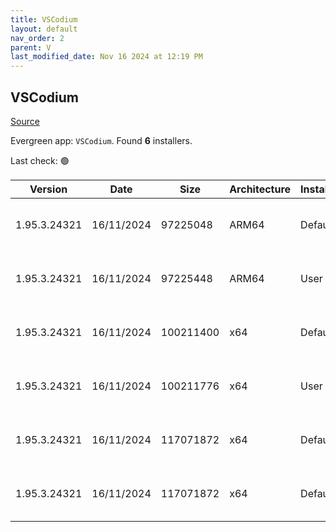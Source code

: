 ```yaml
---
title: VSCodium
layout: default
nav_order: 2
parent: V
last_modified_date: Nov 16 2024 at 12:19 PM
---
```


## VSCodium

[Source](https://vscodium.com)

Evergreen app: `VSCodium`. Found **6** installers.

Last check: 🟢

| Version      | Date       | Size      | Architecture | InstallerType | Type | URI                                                                                                                                                                                                                                      |
| ------------ | ---------- | --------- | ------------ | ------------- | ---- | ---------------------------------------------------------------------------------------------------------------------------------------------------------------------------------------------------------------------------------------- |
| 1.95.3.24321 | 16/11/2024 | 97225048  | ARM64        | Default       | exe  | [https://github.com/VSCodium/vscodium/releases/download/1.95.3.24321/VSCodiumSetup-arm64-1.95.3.24321.exe](https://github.com/VSCodium/vscodium/releases/download/1.95.3.24321/VSCodiumSetup-arm64-1.95.3.24321.exe)                     |
| 1.95.3.24321 | 16/11/2024 | 97225448  | ARM64        | User          | exe  | [https://github.com/VSCodium/vscodium/releases/download/1.95.3.24321/VSCodiumUserSetup-arm64-1.95.3.24321.exe](https://github.com/VSCodium/vscodium/releases/download/1.95.3.24321/VSCodiumUserSetup-arm64-1.95.3.24321.exe)             |
| 1.95.3.24321 | 16/11/2024 | 100211400 | x64          | Default       | exe  | [https://github.com/VSCodium/vscodium/releases/download/1.95.3.24321/VSCodiumSetup-x64-1.95.3.24321.exe](https://github.com/VSCodium/vscodium/releases/download/1.95.3.24321/VSCodiumSetup-x64-1.95.3.24321.exe)                         |
| 1.95.3.24321 | 16/11/2024 | 100211776 | x64          | User          | exe  | [https://github.com/VSCodium/vscodium/releases/download/1.95.3.24321/VSCodiumUserSetup-x64-1.95.3.24321.exe](https://github.com/VSCodium/vscodium/releases/download/1.95.3.24321/VSCodiumUserSetup-x64-1.95.3.24321.exe)                 |
| 1.95.3.24321 | 16/11/2024 | 117071872 | x64          | Default       | msi  | [https://github.com/VSCodium/vscodium/releases/download/1.95.3.24321/VSCodium-x64-1.95.3.24321.msi](https://github.com/VSCodium/vscodium/releases/download/1.95.3.24321/VSCodium-x64-1.95.3.24321.msi)                                   |
| 1.95.3.24321 | 16/11/2024 | 117071872 | x64          | Default       | msi  | [https://github.com/VSCodium/vscodium/releases/download/1.95.3.24321/VSCodium-x64-updates-disabled-1.95.3.24321.msi](https://github.com/VSCodium/vscodium/releases/download/1.95.3.24321/VSCodium-x64-updates-disabled-1.95.3.24321.msi) |
